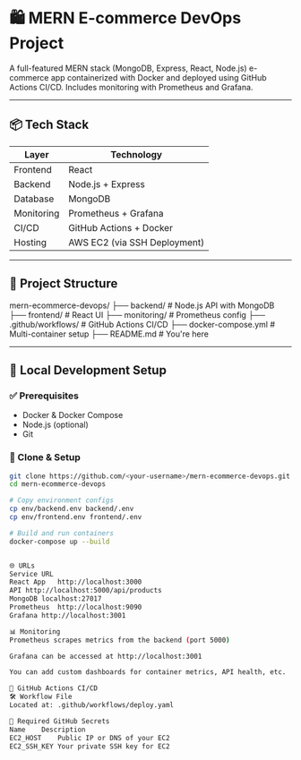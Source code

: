 # 🛍️ MERN E-commerce DevOps Project

A full-featured MERN stack (MongoDB, Express, React, Node.js) e-commerce app containerized with Docker and deployed using GitHub Actions CI/CD. Includes monitoring with Prometheus and Grafana.

---

## 📦 Tech Stack

| Layer      | Technology                  |
|------------|-----------------------------|
| Frontend   | React                       |
| Backend    | Node.js + Express           |
| Database   | MongoDB                     |
| Monitoring | Prometheus + Grafana        |
| CI/CD      | GitHub Actions + Docker     |
| Hosting    | AWS EC2 (via SSH Deployment) |

---

## 🧱 Project Structure

mern-ecommerce-devops/
├── backend/ # Node.js API with MongoDB
├── frontend/ # React UI
├── monitoring/ # Prometheus config
├── .github/workflows/ # GitHub Actions CI/CD
├── docker-compose.yml # Multi-container setup
├── README.md # You're here

---

## 🚀 Local Development Setup

### ✅ Prerequisites

- Docker & Docker Compose
- Node.js (optional)
- Git

### 🔧 Clone & Setup

```bash
git clone https://github.com/<your-username>/mern-ecommerce-devops.git
cd mern-ecommerce-devops

# Copy environment configs
cp env/backend.env backend/.env
cp env/frontend.env frontend/.env

# Build and run containers
docker-compose up --build


🌐 URLs
Service	URL
React App	http://localhost:3000
API	http://localhost:5000/api/products
MongoDB	localhost:27017
Prometheus	http://localhost:9090
Grafana	http://localhost:3001

📊 Monitoring
Prometheus scrapes metrics from the backend (port 5000)

Grafana can be accessed at http://localhost:3001

You can add custom dashboards for container metrics, API health, etc.

🔄 GitHub Actions CI/CD
🛠️ Workflow File
Located at: .github/workflows/deploy.yaml

🔐 Required GitHub Secrets
Name	Description
EC2_HOST	Public IP or DNS of your EC2
EC2_SSH_KEY	Your private SSH key for EC2